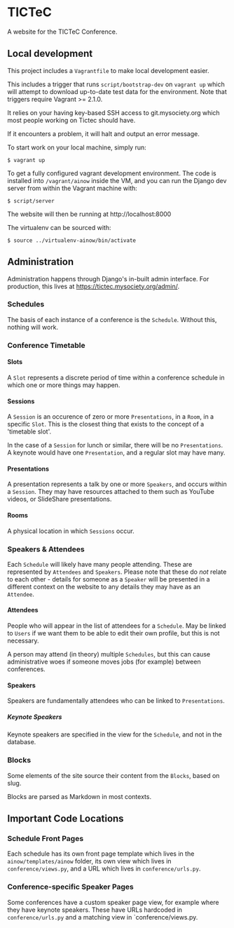 # TICTeC

A website for the TICTeC Conference.

## Local development

This project includes a `Vagrantfile` to make local development easier.

This includes a trigger that runs `script/bootstrap-dev` on `vagrant up` 
which will attempt to download up-to-date test data for the environment.
Note that triggers require Vagrant >= 2.1.0.

It relies on your having key-based SSH access to git.mysociety.org which
most people working on Tictec should have.

If it encounters a problem, it will halt and output an error message. 

To start work on your local machine, simply run:

    $ vagrant up

To get a fully configured vagrant development environment. The code is
installed into `/vagrant/ainow` inside the VM, and you can run
the Django dev server from within the Vagrant machine with:

    $ script/server

The website will then be running at http://localhost:8000

The virtualenv can be sourced with:

    $ source ../virtualenv-ainow/bin/activate

## Administration

Administration happens through Django's in-built admin interface. For production, this lives at https://tictec.mysociety.org/admin/.

### Schedules

The basis of each instance of a conference is the `Schedule`. Without this, nothing will work.

### Conference Timetable

#### Slots

A `Slot` represents a discrete period of time within a conference schedule in which one or more things may happen.

#### Sessions

A `Session` is an occurence of zero or more `Presentations`, in a `Room`, in a specific `Slot`. This is the closest thing that exists to the concept of a 'timetable slot'.

In the case of a `Session` for lunch or similar, there will be no `Presentations`. A keynote would have one `Presentation`, and a regular slot may have many.

#### Presentations

A presentation represents a talk by one or more `Speakers`, and occurs within a `Session`. They may have resources attached to them such as YouTube videos, or SlideShare presentations.

#### Rooms

A physical location in which `Sessions` occur.

### Speakers & Attendees

Each `Schedule` will likely have many people attending. These are represented by `Attendees` and `Speakers`. Please note that these do _not_ relate to each other - details for someone as a `Speaker` will be presented in a different context on the website to any details they may have as an `Attendee`.

#### Attendees

People who will appear in the list of attendees for a `Schedule`. May be linked to `Users` if we want them to be able to edit their own profile, but this is not necessary.

A person may attend (in theory) multiple `Schedules`, but this can cause administrative woes if someone moves jobs (for example) between conferences.

#### Speakers

Speakers are fundamentally attendees who can be linked to `Presentations`.

##### Keynote Speakers

Keynote speakers are specified in the view for the `Schedule`, and not in the database.

### Blocks

Some elements of the site source their content from the `Blocks`, based on slug.

Blocks are parsed as Markdown in most contexts.

## Important Code Locations

### Schedule Front Pages

Each schedule has its own front page template which lives in the `ainow/templates/ainow` folder, its own view which lives in `conference/views.py`, and a URL which lives in `conference/urls.py`.

### Conference-specific Speaker Pages

Some conferences have a custom speaker page view, for example where they have keynote speakers. These have URLs hardcoded in `conference/urls.py` and a matching view in `conference/views.py.
